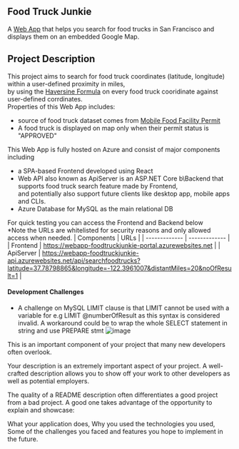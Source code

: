 ## Food Truck Junkie

A [Web App](https://webapp-foodtruckjunkie-portal.azurewebsites.net) that helps you search for food trucks in San Francisco and displays them on an embedded Google Map.  

## Project Description

This project aims to search for food truck coordinates (latitude, longitude) within a user-defined proximity in miles,  
by using the [Haversine Formula](https://en.wikipedia.org/wiki/Haversine_formula) on every food truck cooridinate against user-defined corrdinates.  
Properties of this Web App includes:
*  source of food truck dataset comes from [Mobile Food Facility Permit](https://data.sfgov.org/Economy-and-Community/Mobile-Food-Facility-Permit/rqzj-sfat/data)  
*  A food truck is displayed on map only when their permit status is "APPROVED" 

This Web App is fully hosted on Azure and consist of major components including
* a SPA-based Frontend developed using React
* Web API also known as ApiServer is an ASP.NET Core b\Backend that supports food truck search feature made by Frontend,  
  and potentially also support future clients like desktop app, mobile apps and CLIs.
* Azure Database for MySQL as the main relational DB  

For quick testing you can access the Frontend and Backend below  
*Note the URLs are whitelisted for security reasons and only allowed access when needed.
|  Components | URLs |
| ------------- | ------------- |
| Frontend  | https://webapp-foodtruckjunkie-portal.azurewebsites.net  |
| ApiServer  | https://webapp-foodtruckjunkie-api.azurewebsites.net/api/searchfoodtrucks?latitude=37.78798865&longitude=-122.3961007&distantMiles=20&noOfResult=1  |

#### Development Challenges
* A challenge on MySQL LIMIT clause is that LIMIT cannot be used with a variable for e.g LIMIT @numberOfResult as this syntax is considered invalid.
  A workaround could be to wrap the whole SELECT statement in string and use PREPARE stmt
  ![image](https://user-images.githubusercontent.com/43234101/169995446-3424ed5e-41b0-439a-9848-74df786660d3.png)


This is an important component of your project that many new developers often overlook.

Your description is an extremely important aspect of your project. A well-crafted description allows you to show off your work to other developers as well as potential employers.

The quality of a README description often differentiates a good project from a bad project. A good one takes advantage of the opportunity to explain and showcase:

What your application does,
Why you used the technologies you used,
Some of the challenges you faced and features you hope to implement in the future.
